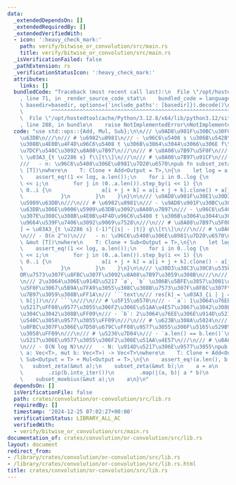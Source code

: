 ```yaml
---
data:
  _extendedDependsOn: []
  _extendedRequiredBy: []
  _extendedVerifiedWith:
  - icon: ':heavy_check_mark:'
    path: verify/bitwise_or_convolution/src/main.rs
    title: verify/bitwise_or_convolution/src/main.rs
  _isVerificationFailed: false
  _pathExtension: rs
  _verificationStatusIcon: ':heavy_check_mark:'
  attributes:
    links: []
  bundledCode: "Traceback (most recent call last):\n  File \"/opt/hostedtoolcache/Python/3.12.8/x64/lib/python3.12/site-packages/onlinejudge_verify/documentation/build.py\"\
    , line 71, in _render_source_code_stat\n    bundled_code = language.bundle(stat.path,\
    \ basedir=basedir, options={'include_paths': [basedir]}).decode()\n          \
    \         ^^^^^^^^^^^^^^^^^^^^^^^^^^^^^^^^^^^^^^^^^^^^^^^^^^^^^^^^^^^^^^^^^^^^^^^^^^^^^^^^^\n\
    \  File \"/opt/hostedtoolcache/Python/3.12.8/x64/lib/python3.12/site-packages/onlinejudge_verify/languages/rust.py\"\
    , line 288, in bundle\n    raise NotImplementedError\nNotImplementedError\n"
  code: "use std::ops::{Add, Mul, Sub};\n\n/// \u9AD8\u901F\u30BC\u30FC\u30BF\u5909\
    \u63DB\n///\n/// # \u6982\u8981\n/// - \u96C6\u5408 s \u306B\u542B\u307E\u308C\
    \u308B\u4E0B\u4F4D\u96C6\u5408 t \u306B\u3064\u3044\u3066\u306E f\\[t\\] \u306E\
    \u7DCF\u548C\u3092\u8A08\u7B97\n///\n/// # \u8A08\u7B97\u5F0F\n/// g\\[s\\] =\
    \ \u03A3_{t \u2286 s} f\\[t\\]\n///\n/// # \u8A08\u7B97\u91CF\n/// - O(n 2^n)\n\
    ///   - n: \u96C6\u5408\u306E\u8981\u7D20\u6570\npub fn subset_zeta<T>(a: &mut\
    \ [T])\nwhere\n    T: Clone + Add<Output = T>,\n{\n    let log = a.len().trailing_zeros();\n\
    \    assert_eq!(1 << log, a.len());\n    for i in 0..log {\n        let i = 1\
    \ << i;\n        for j in (0..a.len()).step_by(i << 1) {\n            for k in\
    \ 0..i {\n                a[i + j + k] = a[i + j + k].clone() + a[j + k].clone();\n\
    \            }\n        }\n    }\n}\n\n/// \u9AD8\u901F\u30E1\u30D3\u30A6\u30B9\
    \u5909\u63DB\n///\n/// # \u6982\u8981\n/// - \u9AD8\u901F\u30BC\u30FC\u30BF\u5909\
    \u63DB\u306E\u9006\u5909\u63DB\u3092\u8A08\u7B97\n/// - \u96C6\u5408 s \u306B\u542B\
    \u307E\u308C\u308B\u4E0B\u4F4D\u96C6\u5408 t \u306B\u3064\u3044\u3066\u306E\u5305\
    \u9664\u539F\u7406\u3092\u9069\u7528\n///\n/// # \u8A08\u7B97\u5F0F\n/// f\\[s\\\
    ] = \u03A3_{t \u2286 s} (-1)^{|s| - |t|} g\\[t\\]\n///\n/// # \u8A08\u7B97\u91CF\
    \n/// - O(n 2^n)\n///   - n: \u96C6\u5408\u306E\u8981\u7D20\u6570\npub fn subset_moebius<T>(a:\
    \ &mut [T])\nwhere\n    T: Clone + Sub<Output = T>,\n{\n    let log = a.len().trailing_zeros();\n\
    \    assert_eq!(1 << log, a.len());\n    for i in 0..log {\n        let i = 1\
    \ << i;\n        for j in (0..a.len()).step_by(i << 1) {\n            for k in\
    \ 0..i {\n                a[i + j + k] = a[i + j + k].clone() - a[j + k].clone();\n\
    \            }\n        }\n    }\n}\n\n/// \u30D3\u30C3\u30C8\u5358\u4F4D\u306E\
    OR\u7573\u307F\u8FBC\u307F\u3092\u8A08\u7B97\u3059\u308B\n///\n/// # \u6982\u8981\
    \n/// 2\u3064\u306E\u914D\u5217 `a`, `b` \u306B\u5BFE\u3057\u3001\u4EE5\u4E0B\u306E\
    \u5F0F\u3067\u5B9A\u7FA9\u3055\u308C\u308B\u7573\u307F\u8FBC\u307F\u3092\u8A08\
    \u7B97\u3059\u308B\uFF1A\n/// ```text\n/// res[k] = \u03A3_{i | j = k} (a[i] *\
    \ b[j])\n/// ```\n///\n/// # \u5F15\u6570\n/// - `a`: 1\u3064\u76EE\u306E\u914D\
    \u5217\uFF08\u9577\u3055\u306F2\u306E\u51AA\u4E57\u3067\u3042\u308B\u5FC5\u8981\
    \u304C\u3042\u308B\uFF09\n/// - `b`: 2\u3064\u76EE\u306E\u914D\u5217\uFF08`a`\u3068\
    \u540C\u3058\u9577\u3055\uFF09\n///\n/// # \u623B\u308A\u5024\n/// - OR\u7573\u307F\
    \u8FBC\u307F\u306E\u7D50\u679C\uFF08\u9577\u3055\u306F\u5165\u529B\u3068\u540C\
    \u3058\uFF09\n///\n/// # \u5236\u7D04\n/// - `a.len() == b.len()`\n/// - \u914D\
    \u5217\u306E\u9577\u3055\u306F2\u306E\u51AA\u4E57\n///\n/// # \u8A08\u7B97\u91CF\
    \n/// - O(N log N)\n///   - N: \u914D\u5217\u306E\u9577\u3055\npub fn or_convolution<T>(mut\
    \ a: Vec<T>, mut b: Vec<T>) -> Vec<T>\nwhere\n    T: Clone + Add<Output = T> +\
    \ Sub<Output = T> + Mul<Output = T>,\n{\n    assert_eq!(a.len(), b.len());\n \
    \   subset_zeta(&mut a);\n    subset_zeta(&mut b);\n    a = a\n        .into_iter()\n\
    \        .zip(b.into_iter())\n        .map(|(a, b)| a * b)\n        .collect();\n\
    \    subset_moebius(&mut a);\n    a\n}\n"
  dependsOn: []
  isVerificationFile: false
  path: crates/convolution/or-convolution/src/lib.rs
  requiredBy: []
  timestamp: '2024-12-25 07:02:27+00:00'
  verificationStatus: LIBRARY_ALL_AC
  verifiedWith:
  - verify/bitwise_or_convolution/src/main.rs
documentation_of: crates/convolution/or-convolution/src/lib.rs
layout: document
redirect_from:
- /library/crates/convolution/or-convolution/src/lib.rs
- /library/crates/convolution/or-convolution/src/lib.rs.html
title: crates/convolution/or-convolution/src/lib.rs
---
```

